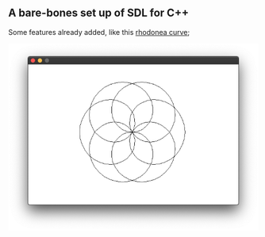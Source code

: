 ## A bare-bones set up of SDL for C++

Some features already added, like this [rhodonea curve](https://en.wikipedia.org/wiki/Rose_(mathematics));

![Rose](rose.png)
